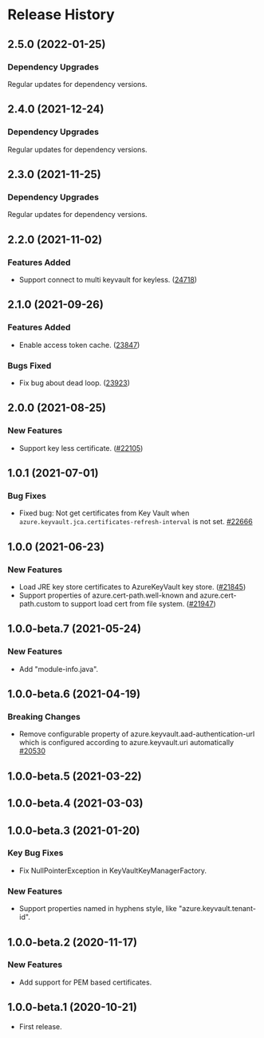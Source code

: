 # Release History

## 2.5.0 (2022-01-25)

### Dependency Upgrades
Regular updates for dependency versions.

## 2.4.0 (2021-12-24)

### Dependency Upgrades
Regular updates for dependency versions.

## 2.3.0 (2021-11-25)
### Dependency Upgrades
Regular updates for dependency versions.

## 2.2.0 (2021-11-02)
### Features Added
- Support connect to multi keyvault for keyless. ([24718](https://github.com/Azure/azure-sdk-for-java/pull/24718))

## 2.1.0 (2021-09-26)

### Features Added
- Enable access token cache. ([23847](https://github.com/Azure/azure-sdk-for-java/pull/23847))


### Bugs Fixed
- Fix bug about dead loop. ([23923](https://github.com/Azure/azure-sdk-for-java/pull/23923))


## 2.0.0 (2021-08-25)
### New Features
- Support key less certificate. ([#22105](https://github.com/Azure/azure-sdk-for-java/issues/22105))

## 1.0.1 (2021-07-01)
### Bug Fixes
- Fixed bug: Not get certificates from Key Vault when `azure.keyvault.jca.certificates-refresh-interval` is not set. [#22666](https://github.com/Azure/azure-sdk-for-java/pull/22666)

## 1.0.0 (2021-06-23)
### New Features
- Load JRE key store certificates to AzureKeyVault key store. ([#21845](https://github.com/Azure/azure-sdk-for-java/pull/21845))
- Support properties of azure.cert-path.well-known and azure.cert-path.custom to support load cert from file system. ([#21947](https://github.com/Azure/azure-sdk-for-java/pull/21947))

## 1.0.0-beta.7 (2021-05-24)
### New Features
- Add "module-info.java".


## 1.0.0-beta.6 (2021-04-19)
### Breaking Changes
 - Remove configurable property of azure.keyvault.aad-authentication-url which is configured according to azure.keyvault.uri automatically [#20530](https://github.com/Azure/azure-sdk-for-java/pull/20530)

## 1.0.0-beta.5 (2021-03-22)


## 1.0.0-beta.4 (2021-03-03)


## 1.0.0-beta.3 (2021-01-20)

### Key Bug Fixes
 - Fix NullPointerException in KeyVaultKeyManagerFactory.

### New Features
 - Support properties named in hyphens style, like "azure.keyvault.tenant-id".


## 1.0.0-beta.2 (2020-11-17)

### New Features
- Add support for PEM based certificates.


## 1.0.0-beta.1 (2020-10-21)
 - First release.
